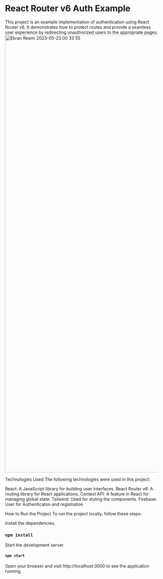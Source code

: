 # React Router v6 Auth Example

This project is an example implementation of authentication using React Router v6. It demonstrates how to protect routes and provide a seamless user experience by redirecting unauthorized users to the appropriate pages.
<img width="1439" alt="Ekran Resmi 2023-05-23 00 33 55" src="https://github.com/dogukanakin/React-Router-v6-Auth-Example/assets/101465660/9beea2cd-557d-42dd-8c0c-e50d1f5439fa">


Technologies Used
The following technologies were used in this project:

React: A JavaScript library for building user interfaces.
React Router v6: A routing library for React applications.
Context API: A feature in React for managing global state.
Tailwind: Used for styling the components.
Firebase: User for Authenticaton and registration


How to Run the Project
To run the project locally, follow these steps:

Install the dependencies.
### `npm install`
Start the development server.

#### `npm start`

Open your browser and visit http://localhost:3000 to see the application running.
